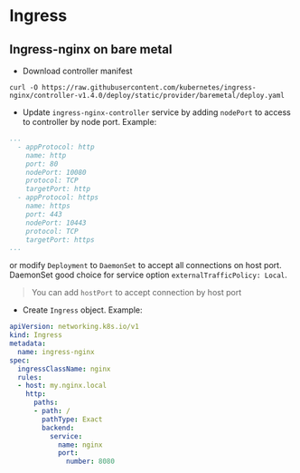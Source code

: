 # Ingress
## Ingress-nginx on bare metal
* Download controller manifest
```shell
curl -O https://raw.githubusercontent.com/kubernetes/ingress-nginx/controller-v1.4.0/deploy/static/provider/baremetal/deploy.yaml
```
*  Update `ingress-nginx-controller` service by adding `nodePort` to access to controller by node port. Example:
```yaml
...
  - appProtocol: http
    name: http
    port: 80
    nodePort: 10080
    protocol: TCP
    targetPort: http
  - appProtocol: https
    name: https
    port: 443
    nodePort: 10443
    protocol: TCP
    targetPort: https
...
```
or modify `Deployment` to `DaemonSet` to accept all connections on host port. DaemonSet good choice for service option `externalTrafficPolicy: Local`.   
>You can add `hostPort` to accept connection by host port

* Create `Ingress` object. Example:
```yaml
apiVersion: networking.k8s.io/v1
kind: Ingress
metadata:
  name: ingress-nginx
spec:
  ingressClassName: nginx
  rules:
  - host: my.nginx.local
    http:
      paths:
      - path: /
        pathType: Exact
        backend:
          service:
            name: nginx
            port: 
              number: 8080
```
